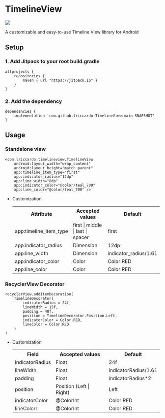 # TimelineView
[![](https://jitpack.io/v/lriccardo/TimelineView.svg)](https://jitpack.io/#lriccardo/TimelineView)

A customizable and easy-to-use Timeline View library for Android

## Setup

### 1. Add Jitpack to your root build.gradle

```
allprojects {
    repositories {
        maven { url "https://jitpack.io" }
    }
}
```

### 2. Add the dependency

```
dependencies {
    implementation 'com.github.lriccardo:TimelineView:main-SNAPSHOT'
}
```

## Usage

### Standalone view
```
<com.lriccardo.timelineview.TimelineView
    android:layout_width="wrap_content"
    android:layout_height="match_parent"
    app:timeline_item_type="first"
    app:indicator_radius="12dp"
    app:line_width="8dp"
    app:indicator_color="@color/teal_700"
    app:line_color="@color/teal_700" />
```
- Customization

    <table>
        <th>Attribute</th>
        <th>Accepted values</th>
        <th>Default</th>
        <tr>
            <td>app:timeline_item_type</td>
            <td>first | middle | last | spacer</td>
            <td>first</td>
        </tr>
        <tr>
            <td>app:indicator_radius</td>
            <td>Dimension</td>
            <td>12dp</td>
        </tr>
        <tr>
            <td>app:line_width</td>
            <td>Dimension</td>
            <td>indicator_radius/1.61</td>
        </tr>
        </tr>
            <tr>
            <td>app:indicator_color</td>
            <td>Color</td>
            <td>Color.RED</td>
        </tr>
        </tr>
            <tr>
            <td>app:line_color</td>
            <td>Color</td>
            <td>Color.RED</td>
        </tr>
    </table>

### RecyclerView Decorator
```
recyclerView.addItemDecoration(
    TimelineDecorator(
        indicatorRadius = 24f,
        lineWidth = 15f,
        padding = 48f,
        position = TimelineDecorator.Position.Left,
        indicatorColor = Color.RED,
        lineColor = Color.RED
    )
)
```

- Customization

    <table>
        <th>Field</th>
        <th>Accepted values</th>
        <th>Default</th>
        <tr>
            <td>indicatorRadius</td>
            <td>Float</td>
            <td>24f</td>
        </tr>
        <tr>
            <td>lineWidth</td>
            <td>Float</td>
            <td>indicatorRadius/1.61</td>
        </tr>        
        <tr>
            <td>padding</td>
            <td>Float</td>
            <td>indicatorRadius*2</td>
        </tr>
        <tr>
            <td>position</td>
            <td>Position (Left | Right)</td>
            <td>Left</td>
        </tr>
        <tr>
            <td>indicatorColor</td>
            <td>@ColorInt</td>
            <td>Color.RED</td>
        </tr>
        </tr>
            <tr>
            <td>lineColorr</td>
            <td>@ColorInt</td>
            <td>Color.RED</td>
        </tr>
    </table>

